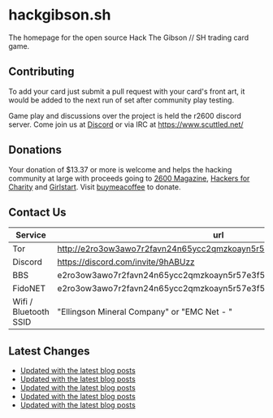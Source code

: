# hackgibson.sh
The homepage for the open source Hack The Gibson // SH trading card game.


## Contributing

To add your card just submit a pull request with your card's front art, it would be added to the next run of set after community play testing.

Game play and discussions over the project is held the r2600 discord server. Come join us at [Discord](https://discord.com/invite/9hABUzz) or via IRC at https://www.scuttled.net/


## Donations

Your donation of $13.37 or more is welcome and helps the hacking community at large with proceeds going to [2600 Magazine](https://2600.com/), [Hackers for Charity](https://hackersforcharity.org) and [Girlstart](https://girlstart.org).  Visit [buymeacoffee](https://www.buymeacoffee.com/hackgibson.sh) to donate.


## Contact Us

Service | url
-|-
Tor | http://e2ro3ow3awo7r2favn24n65ycc2qmzkoayn5r57e3f56nvjwdcgg32ad.onion
Discord | https://discord.com/invite/9hABUzz
BBS | e2ro3ow3awo7r2favn24n65ycc2qmzkoayn5r57e3f56nvjwdcgg32ad.onion:23
FidoNET | e2ro3ow3awo7r2favn24n65ycc2qmzkoayn5r57e3f56nvjwdcgg32ad.onion:24554
Wifi / Bluetooth SSID | "Ellingson Mineral Company" or "EMC Net - <fidonet address>"

## Latest Changes
<!-- BLOG-POST-LIST:START -->
- [Updated with the latest blog posts](https://github.com/DFW2600/hackgibson.sh/commit/7e4b577d3b635684f8ca29b3f36ad24048e805ae)
- [Updated with the latest blog posts](https://github.com/DFW2600/hackgibson.sh/commit/fda532afbab93cfe1f587d69a1db71eecd20faa0)
- [Updated with the latest blog posts](https://github.com/DFW2600/hackgibson.sh/commit/7692dc5f7e42220a4f7d5c3b9cf90dc99de2a545)
- [Updated with the latest blog posts](https://github.com/DFW2600/hackgibson.sh/commit/6ad348a04c25655bcff61655906cd3c0ffada2f0)
- [Updated with the latest blog posts](https://github.com/DFW2600/hackgibson.sh/commit/ed4d6d9efd3d4b4ba7888ccecf4079327eb4f7e6)
<!-- BLOG-POST-LIST:END -->
